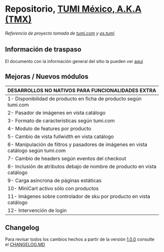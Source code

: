 # Repositorio, [TUMI México, A.K.A (TMX)]()
###### Referencia de proyecto tomada de [tumi.com](https://www.tumi.com/) y [es.tumi](https://es.tumi.com/)

## Información de traspaso

El documento con la información general del sitio la pueden ver [aquí](https://docs.google.com/spreadsheets/d/1lo_GLWXn9bZlqjfaz78NxNemUqmp7Jfeew6AaVrSqhE/edit?usp=sharing)

## Mejoras / Nuevos módulos

|DESARROLLOS NO NATIVOS PARA FUNCIONALIDADES EXTRA|
|:---|
| 1- Disponibilidad de producto en ficha de producto según tumi.com | 
| 2- Pasador de imágenes en vista catálogo | 
| 3- Formato de características según tumi.com | 
| 4- Modulo de features por producto | 
| 5- Cambio de vista fullwidth en vista catálogo |
| 6- Manipulación de filtros y pasadores de imágenes en vista catálogo según tumi.com | 
| 7- Cambio de headers según eventos del checkout | 
| 8- Inclusión de atributos debajo de nombre de producto en vista catálogo |
| 9- Carga asíncrona de páginas estáticas |
| 10- MiniCart activo sólo con productos |
| 11- Imágenes sobre controlador de sku por producto en vista catálogo |
| 12- Intervención de login |

## Changelog

Para revisar todos los cambios hechos a partir de la versión [1.0.0](https://github.com/jesuspoleo18/tumiMexico/releases/tag/v1.0.0) consulte el [CHANGELOG.MD](https://github.com/jesuspoleo18/tumiMexico/blob/master/CHANGELOG.md)